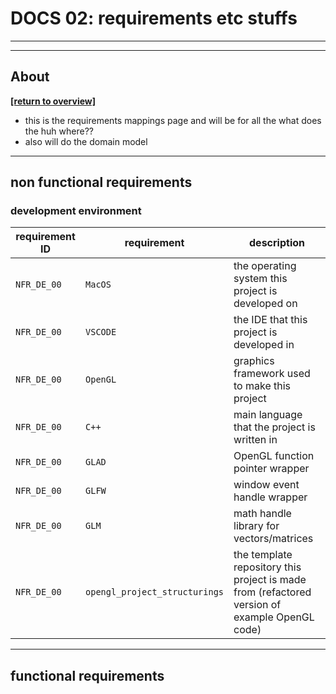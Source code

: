 # DOCS 02: requirements etc stuffs

---
---

## About

[**[return to overview]**](./docs_00_overview.md)

* this is the requirements mappings page and will be for all the what does the huh where??
* also will do the domain model

---

## non functional requirements

### development environment
| requirement ID | requirement | description |
| --- | --- | --- |
| `NFR_DE_00` | `MacOS` | the operating system this project is developed on |
| `NFR_DE_00` | `VSCODE` | the IDE that this project is developed in |
| `NFR_DE_00` | `OpenGL` | graphics framework used to make this project |
| `NFR_DE_00` | `C++` | main language that the project is written in |
| `NFR_DE_00` | `GLAD` | OpenGL function pointer wrapper |
| `NFR_DE_00` | `GLFW` | window event handle wrapper |
| `NFR_DE_00` | `GLM` | math handle library for vectors/matrices |
| `NFR_DE_00` | `opengl_project_structurings` | the template repository this project is made from (refactored version of example OpenGL code) |




---

## functional requirements
